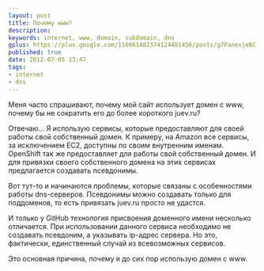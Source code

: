 ```yaml
---
layout: post
title: Почему www?
description: 
keywords: internet, www, domain, subdomain, dns
gplus: https://plus.google.com/116661482374124481456/posts/g7PanexjeBC
published: true
date: 2012-07-05 13:47
tags:
- internet
- dns
---
```


Меня часто спрашивают, почему мой сайт использует домен с www, почему бы не сократить его до более короткого juev.ru?

Отвечаю... Я использую сервисы, которые предоставляют для своей работы свой собственный домен. К примеру, на Amazon все сервисы, за исключением EC2, доступны по своим внутренним именам. OpenShift так же предоставляет для работы свой собственный домен. И для привязки своего собственного домена на этих сервисах предлагается создавать псевдонимы.

<!--more-->

Вот тут-то и начинаются проблемы, которые связаны с особенностями работы dns-серверов. Псевдонимы можно создавать только для поддоменов, то есть привязать juev.ru просто не удастся.

И только у GitHub технология присвоения доменного имени несколько отличается. При использовании данного сервиса необходимо не создавать псевдоним, а указывать ip-адрес сервера. Но это, фактически, единственный случай из всевозможных сервисов.

Это основная причина, почему я до сих пор использую домен с www.
